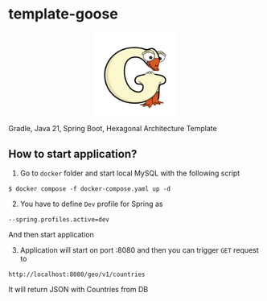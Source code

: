 # template-goose

<p align="center" width="100%">
  <img width="33%" src="https://github.com/staleks/template-goose/blob/d895564a9cfe1aa68577f87b97724474ebf12c48/documentation/images/repository-logo.jpg"/>
</p>


Gradle, Java 21, Spring Boot, Hexagonal Architecture Template

## How to start application?

1. Go to `docker` folder and start local MySQL with the following script
```
$ docker compose -f docker-compose.yaml up -d
```

2. You have to define `Dev` profile for Spring as
```
--spring.profiles.active=dev
```
And then start application

3. Application will start on port :8080 and then you can trigger `GET` request to
```declarative
http://localhost:8080/geo/v1/countries
```

It will return JSON with Countries from DB


